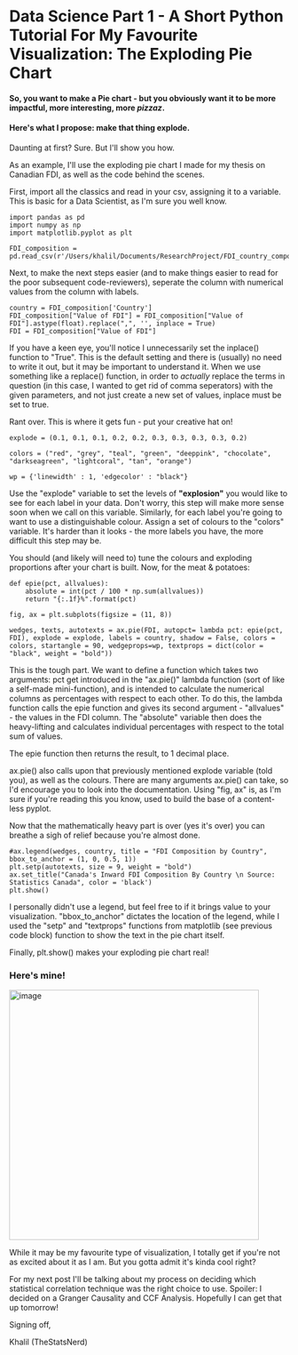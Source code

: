 # Data Science Part 1 - A Short Python Tutorial For My Favourite Visualization: The **Exploding Pie Chart**

#### So, you want to make a Pie chart - but you obviously want it to be more impactful, more interesting, more *pizzaz*.

#### Here's what I propose: make that thing explode. 
Daunting at first? Sure. But I'll show you how.

As an example, I'll use the exploding pie chart I made for my thesis on Canadian FDI, as well as the code behind the scenes.
 
First, import all the classics and read in your csv, assigning it to a variable. This is basic for a Data Scientist, as I'm sure you well know.

```
import pandas as pd
import numpy as np
import matplotlib.pyplot as plt

FDI_composition = pd.read_csv(r'/Users/khalil/Documents/ResearchProject/FDI_country_composition.csv')
```

Next, to make the next steps easier (and to make things easier to read for the poor subsequent code-reviewers), seperate the column with numerical values from the column with labels.

```
country = FDI_composition['Country']
FDI_composition["Value of FDI"] = FDI_composition["Value of FDI"].astype(float).replace(",", '', inplace = True)
FDI = FDI_composition["Value of FDI"]
```

If you have a keen eye, you'll notice I unnecessarily set the inplace() function to "True". This is the default setting and there is (usually) no need to write it out, but it may be important to understand it.
When we use something like a replace() function, in order to _actually_ replace the terms in question (in this case, I wanted to get rid of comma seperators) with the given parameters, and not just create a new set of values, inplace must be set to true.

Rant over. This is where it gets fun - put your creative hat on!

```
explode = (0.1, 0.1, 0.1, 0.2, 0.2, 0.3, 0.3, 0.3, 0.3, 0.2)

colors = ("red", "grey", "teal", "green", "deeppink", "chocolate", "darkseagreen", "lightcoral", "tan", "orange")

wp = {'linewidth' : 1, 'edgecolor' : "black"}
```

Use the "explode" variable to set the levels of __"explosion"__ you would like to see for each label in your data. Don't worry, this step will make more sense soon when we call on this variable.
Similarly, for each label you're going to want to use a distinguishable colour. Assign a set of colours to the "colors" variable. It's harder than it looks - the more labels you have, the more difficult this step may be.

You should (and likely will need to) tune the colours and exploding proportions after your chart is built. 
Now, for the meat & potatoes:

```
def epie(pct, allvalues):
    absolute = int(pct / 100 * np.sum(allvalues))
    return "{:.1f}%".format(pct)

fig, ax = plt.subplots(figsize = (11, 8))

wedges, texts, autotexts = ax.pie(FDI, autopct= lambda pct: epie(pct, FDI), explode = explode, labels = country, shadow = False, colors = colors, startangle = 90, wedgeprops=wp, textprops = dict(color = "black", weight = "bold"))
```

This is the tough part. We want to define a function which takes two arguments: pct get introduced in the "ax.pie()" lambda function (sort of like a self-made mini-function), and is intended to calculate the numerical columns as percentages with respect to each other.
To do this, the lambda function calls the epie function and gives its second argument - "allvalues" - the values in the FDI column. The "absolute" variable then does the heavy-lifting and calculates individual percentages with respect to the total sum of values.

The epie function then returns the result, to 1 decimal place.

ax.pie() also calls upon that previously mentioned explode variable (told you), as well as the colours. There are many arguments ax.pie() can take, so I'd encourage you to look into the documentation.
Using "fig, ax" is, as I'm sure if you're reading this you know, used to build the base of a content-less pyplot.


Now that the mathematically heavy part is over (yes it's over) you can breathe a sigh of relief because you're almost done.

```
#ax.legend(wedges, country, title = "FDI Composition by Country", bbox_to_anchor = (1, 0, 0.5, 1))
plt.setp(autotexts, size = 9, weight = "bold")
ax.set_title("Canada's Inward FDI Composition By Country \n Source: Statistics Canada", color = 'black')
plt.show()
```

I personally didn't use a legend, but feel free to if it brings value to your visualization.
"bbox_to_anchor" dictates the location of the legend, while I used the "setp" and "textprops" functions from matplotlib (see previous code block) function to show the text in the pie chart itself.

Finally, plt.show() makes your exploding pie chart real!

### Here's mine! 

<img width="450" alt="image" src="https://user-images.githubusercontent.com/44441178/195229009-290f0a35-4d82-45e5-9a14-abbe922c7782.png">


While it may be my favourite type of visualization, I totally get if you're not as excited about it as I am. But you gotta admit it's kinda cool right?



For my next post I'll be talking about my process on deciding which statistical correlation technique was the right choice to use. Spoiler: I decided on a Granger Causality and CCF Analysis.
Hopefully I can get that up tomorrow!


Signing off,

Khalil (TheStatsNerd)


